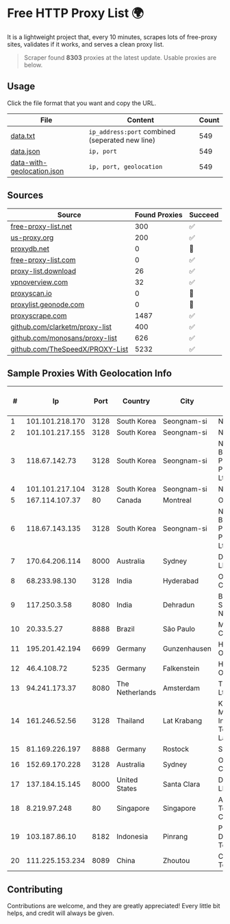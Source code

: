 
# Free HTTP Proxy List 🌍

It is a lightweight project that, every 10 minutes, scrapes lots of free-proxy sites, validates if it works, and serves a clean proxy list.


> Scraper found **8303** proxies at the latest update. Usable proxies are below.

## Usage

Click the file format that you want and copy the URL.


|File|Content|Count|
|----|-------|-----|
|[data.txt](https://raw.githubusercontent.com/themiralay/Proxy-List-World/master/data.txt)|`ip_address:port` combined (seperated new line)|549|
|[data.json](https://raw.githubusercontent.com/themiralay/Proxy-List-World/master/data.json)|`ip, port`|549|
|[data-with-geolocation.json](https://raw.githubusercontent.com/themiralay/Proxy-List-World/master/data-with-geolocation.json)|`ip, port, geolocation`|549|

## Sources

|Source|Found Proxies|Succeed|
|------|-------------|-------|
|[free-proxy-list.net](https://free-proxy-list.net)|300|✅|
|[us-proxy.org](https://www.us-proxy.org)|200|✅|
|[proxydb.net](http://proxydb.net)|0|🚫|
|[free-proxy-list.com](https://free-proxy-list.com/?page=&port=&type%5B%5D=http&type%5B%5D=https&up_time=0&search=Search)|0|✅|
|[proxy-list.download](https://www.proxy-list.download/HTTP)|26|✅|
|[vpnoverview.com](https://vpnoverview.com/privacy/anonymous-browsing/free-proxy-servers)|32|✅|
|[proxyscan.io](https://www.proxyscan.io)|0|🚫|
|[proxylist.geonode.com](https://proxylist.geonode.com/api/proxy-list?limit=300&page=1&sort_by=lastChecked&sort_type=desc&protocols=http,https)|0|🚫|
|[proxyscrape.com](https://api.proxyscrape.com/v2/?request=displayproxies&protocol=http&timeout=10000&country=all&ssl=all&anonymity=all)|1487|✅|
|[github.com/clarketm/proxy-list](https://raw.githubusercontent.com/clarketm/proxy-list/master/proxy-list-raw.txt)|400|✅|
|[github.com/monosans/proxy-list](https://raw.githubusercontent.com/monosans/proxy-list/main/proxies/http.txt)|626|✅|
|[github.com/TheSpeedX/PROXY-List](https://raw.githubusercontent.com/TheSpeedX/PROXY-List/master/http.txt)|5232|✅|


## Sample Proxies With Geolocation Info

|#|Ip|Port|Country|City|Internet Service Provider|
|-|--|----|-------|----|-------------------------|
|1|101.101.218.170|3128|South Korea|Seongnam-si|NBP|
|2|101.101.217.155|3128|South Korea|Seongnam-si|NBP|
|3|118.67.142.73|3128|South Korea|Seongnam-si|Naver Business Platform Asia Pacific Pte. Ltd.|
|4|101.101.217.104|3128|South Korea|Seongnam-si|NBP|
|5|167.114.107.37|80|Canada|Montreal|OVH SAS|
|6|118.67.143.135|3128|South Korea|Seongnam-si|Naver Business Platform Asia Pacific Pte. Ltd.|
|7|170.64.206.114|8000|Australia|Sydney|DigitalOcean, LLC|
|8|68.233.98.130|3128|India|Hyderabad|Oracle Corporation|
|9|117.250.3.58|8080|India|Dehradun|Bharat Sanchar Nigam Ltd|
|10|20.33.5.27|8888|Brazil|São Paulo|Microsoft Corporation|
|11|195.201.42.194|6699|Germany|Gunzenhausen|Hetzner Online GmbH|
|12|46.4.108.72|5235|Germany|Falkenstein|Hetzner Online GmbH|
|13|94.241.173.37|8080|The Netherlands|Amsterdam|TimeWeb Ltd.|
|14|161.246.52.56|3128|Thailand|Lat Krabang|King Mongkut's Institute of Technology Ladkrabang|
|15|81.169.226.197|8888|Germany|Rostock|Strato AG|
|16|152.69.170.228|3128|Australia|Sydney|Oracle Corporation|
|17|137.184.15.145|8000|United States|Santa Clara|DigitalOcean, LLC|
|18|8.219.97.248|80|Singapore|Singapore|Alibaba (US) Technology Co., Ltd.|
|19|103.187.86.10|8182|Indonesia|Pinrang|PT Satunol Digital Teknologi|
|20|111.225.153.234|8089|China|Zhoutou|China Telecom|



## Contributing

Contributions are welcome, and they are greatly appreciated! Every
little bit helps, and credit will always be given.

